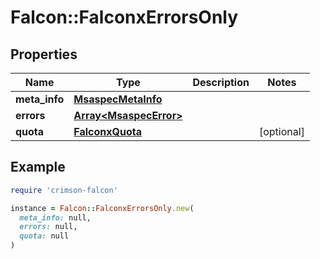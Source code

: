 # Falcon::FalconxErrorsOnly

## Properties

| Name | Type | Description | Notes |
| ---- | ---- | ----------- | ----- |
| **meta_info** | [**MsaspecMetaInfo**](MsaspecMetaInfo.md) |  |  |
| **errors** | [**Array&lt;MsaspecError&gt;**](MsaspecError.md) |  |  |
| **quota** | [**FalconxQuota**](FalconxQuota.md) |  | [optional] |

## Example

```ruby
require 'crimson-falcon'

instance = Falcon::FalconxErrorsOnly.new(
  meta_info: null,
  errors: null,
  quota: null
)
```

